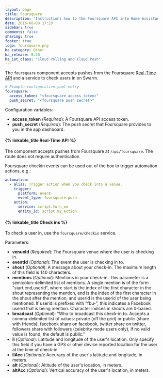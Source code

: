 ```yaml
---
layout: page
title: Foursquare
description: "Instructions how to the Foursquare API into Home Assistant."
date: 2016-08-08 17:20
sidebar: true
comments: false
sharing: true
footer: true
logo: foursquare.png
ha_category: Other
ha_release: 0.26
ha_iot_class: "Cloud Polling and Cloud Push"
---
```


The `foursquare` component accepts pushes from the Foursquare [Real-Time API](https://developer.foursquare.com/overview/realtime) and a service to check users in on Swarm.

```yaml
# Example configuration.yaml entry
foursquare:
  access_token: "<foursquare access token>"
  push_secret: "<foursquare push secret>"
```

Configuration variables:

- **access_token** (*Required*): A Foursquare API access token.
- **push_secret** (*Required*): The push secret that Foursquare provides to you in the app dashboard.

#### {% linkable_title Real-Time API %}

The component accepts pushes from Foursquare at `/api/foursquare`. The route does not require authentication.

Foursquare checkin events can be used out of the box to trigger automation actions, e.g.:

```yaml
automation:
  - alias: Trigger action when you check into a venue.
    trigger:
      platform: event
      event_type: foursquare.push
    action:
      service: script.turn_on
      entity_id: script.my_action
```

#### {% linkable_title Check ins %}

To check a user in, use the `foursquare/checkin` service.

Parameters:

- **venueId** (*Required*): The Foursquare venue where the user is checking in.
- **eventId** (*Optional*): The event the user is checking in to.
- **shout** (*Optional*): A message about your check-in. The maximum length of this field is 140 characters.
- **mentions** (*Optional*): Mentions in your check-in. This parameter is a semicolon-delimited list of mentions. A single mention is of the form "start,end,userid", where start is the index of the first character in the shout representing the mention, end is the index of the first character in the shout after the mention, and userid is the userid of the user being mentioned. If userid is prefixed with "fbu-", this indicates a Facebook userid that is being mention. Character indices in shouts are 0-based.
- **broadcast** (*Optional*): "Who to broadcast this check-in to. Accepts a comma-delimited list of values: private (off the grid) or public (share with friends), facebook share on facebook, twitter share on twitter, followers share with followers (celebrity mode users only), If no valid value is found, the default is public."
- **ll** (*Optional*): Latitude and longitude of the user's location. Only specify this field if you have a GPS or other device reported location for the user at the time of check-in.
- **llAcc** (*Optional*): Accuracy of the user's latitude and longitude, in meters.
- **alt** (*Optional*): Altitude of the user's location, in meters.
- **altAcc** (*Optional*): Vertical accuracy of the user's location, in meters.

